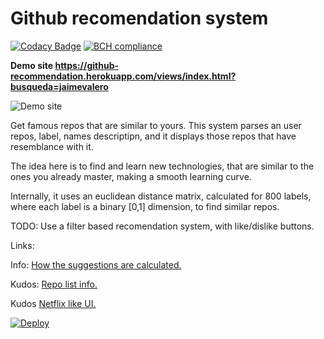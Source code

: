 # Github recomendation system 
  [![Codacy Badge](https://api.codacy.com/project/badge/Grade/20c8cb7ed93a4064b4aaf1420eae5880)](https://www.codacy.com/app/jaimevalero78/github-recommendation-engine?utm_source=github.com&utm_medium=referral&utm_content=jaimevalero/github-recommendation-engine&utm_campaign=badger)  [![BCH compliance](https://bettercodehub.com/edge/badge/jaimevalero/github-recommendation-engine?branch=master)](https://bettercodehub.com/) 

**Demo site https://github-recommendation.herokuapp.com/views/index.html?busqueda=jaimevalero**


![Demo site](https://github.com/jaimevalero/github-recommendation-engine/blob/master/views/img/webscreen_capture.gif)


  



Get famous repos that are similar to yours.
This system parses an user repos, label, names descriptipn, and it displays those repos that have resemblance with it.

The idea here is to find and learn new technologies, that are similar to the ones you already master, making a smooth learning curve.

Internally, it uses an euclidean distance matrix, calculated for 800 labels, where each label is a binary [0,1] dimension, to find similar repos.

TODO: Use a filter based recomendation system, with like/dislike buttons.

Links:


Info: [How the suggestions are calculated.]( https://www.kaggle.com/jaimevalero/github-reccomendation-engine)

Kudos: [Repo list info.](https://www.kaggle.com/chasewillden/topstarredopensourceprojects)

Kudos [Netflix like UI.](http://eng.wealthfront.com/2015/06/implementing-netflix-redesign.html)


   [![Deploy](https://www.herokucdn.com/deploy/button.svg)](https://heroku.com/deploy)

